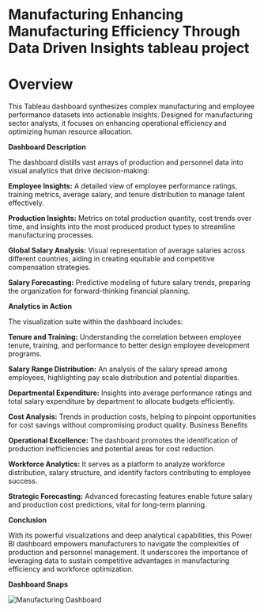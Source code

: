 # Manufacturing Enhancing Manufacturing Efficiency Through Data Driven Insights tableau project


# **Overview**

This Tableau dashboard synthesizes complex manufacturing and employee performance datasets into actionable insights. Designed for manufacturing sector analysts, it focuses on enhancing operational efficiency and optimizing human resource allocation.

**Dashboard Description**

The dashboard distills vast arrays of production and personnel data into visual analytics that drive decision-making:

**Employee Insights:** A detailed view of employee performance ratings, training metrics, average salary, and tenure distribution to manage talent effectively.

**Production Insights:** Metrics on total production quantity, cost trends over time, and insights into the most produced product types to streamline manufacturing processes.

**Global Salary Analysis:** Visual representation of average salaries across different countries, aiding in creating equitable and competitive compensation strategies.

**Salary Forecasting:** Predictive modeling of future salary trends, preparing the organization for forward-thinking financial planning.

**Analytics in Action**

The visualization suite within the dashboard includes:

**Tenure and Training:** Understanding the correlation between employee tenure, training, and performance to better design employee development programs.

**Salary Range Distribution:** An analysis of the salary spread among employees, highlighting pay scale distribution and potential disparities.

**Departmental Expenditure:** Insights into average performance ratings and total salary expenditure by department to allocate budgets efficiently.

**Cost Analysis:** Trends in production costs, helping to pinpoint opportunities for cost savings without compromising product quality.
Business Benefits

**Operational Excellence:** The dashboard promotes the identification of production inefficiencies and potential areas for cost reduction.

**Workforce Analytics:** It serves as a platform to analyze workforce distribution, salary structure, and identify factors contributing to employee success.

**Strategic Forecasting:** Advanced forecasting features enable future salary and production cost predictions, vital for long-term planning.

**Conclusion**

With its powerful visualizations and deep analytical capabilities, this Power BI dashboard empowers manufacturers to navigate the complexities of production and personnel management. It underscores the importance of leveraging data to sustain competitive advantages in manufacturing efficiency and workforce optimization.

**Dashboard Snaps**

![Manufacturing Dashboard](https://github.com/CodesByVishal/Manufacturing-Enhancing-Manufacturing-Efficiency-Through-Data-Driven-Insights-tableau-project/assets/163639829/af31dd7a-3de0-4c82-b7e4-5e611d23d1c7)
